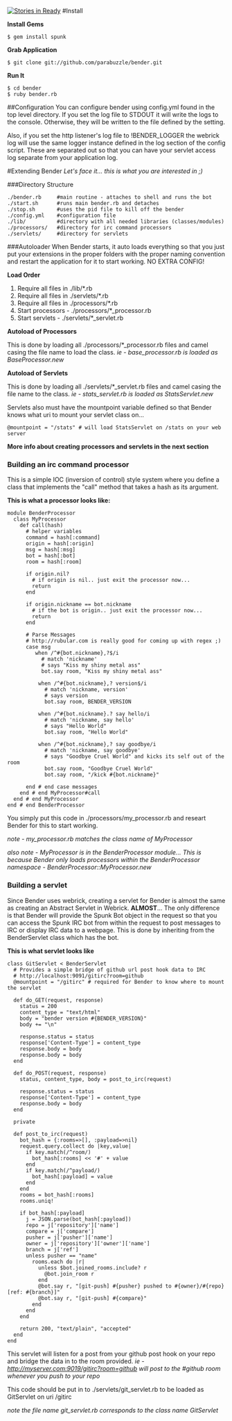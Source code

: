 [![Stories in Ready](https://badge.waffle.io/parabuzzle/bender.png?label=ready&title=Ready)](https://waffle.io/parabuzzle/bender)
#Install

**Install Gems**
```
$ gem install spunk
```

**Grab Application**
```
$ git clone git://github.com/parabuzzle/bender.git
```

**Run It**
```
$ cd bender
$ ruby bender.rb
```


##Configuration
You can configure bender using config.yml found in the top level directory. If you set the log file to STDOUT it will write the logs to the console. Otherwise, they will be written to the file defined by the setting.

Also, if you set the http listener's log file to !BENDER_LOGGER the webrick log will use the same logger instance defined in the log section of the config script. These are separated out so that you can have your servlet access log separate from your application log. 


#Extending Bender
*Let's face it... this is what you are interested in ;)*

###Directory Structure
```
./bender.rb     #main routine - attaches to shell and runs the bot
./start.sh      #runs main bender.rb and detaches
./stop.sh       #uses the pid file to kill off the bender
./config.yml    #configuration file
./lib/          #directory with all needed libraries (classes/modules)
./processors/   #directory for irc command processors
./servlets/     #directory for servlets
```

###Autoloader
When Bender starts, it auto loads everything so that you just put your extensions in the proper folders with the proper naming convention and restart the application for it to start working. NO EXTRA CONFIG!

**Load Order**
 1. Require all files in ./lib/*.rb
 1. Require all files in ./servlets/*.rb
 1. Require all files in ./processors/*.rb
 1. Start processors - ./processors/*_processor.rb
 1. Start servlets - ./servlets/*_servlet.rb

**Autoload of Processors**

This is done by loading all ./processors/*_processor.rb files and camel casing the file name to load the class. *ie - base_processor.rb is loaded as BaseProcessor.new*

**Autoload of Servlets**

This is done by loading all ./servlets/*_servlet.rb files and camel casing the file name to the class. *ie - stats_servlet.rb is loaded as StatsServlet.new*

Servlets also must have the mountpoint variable defined so that Bender knows what uri to mount your servlet class on... 
```
@mountpoint = "/stats" # will load StatsServlet on /stats on your web server
```

**More info about creating processors and servlets in the next section**


### Building an irc command processor
This is a simple IOC (inversion of control) style system where you define a class that implements the "call" method that takes a hash as its argument.

**This is what a processor looks like:**
```
module BenderProcessor
  class MyProcessor
    def call(hash)
      # helper variables
      command = hash[:command]
      origin = hash[:origin]
      msg = hash[:msg]
      bot = hash[:bot]
      room = hash[:room]
      
      if origin.nil?
        # if origin is nil.. just exit the processor now...
        return
      end
      
      if origin.nickname == bot.nickname
        # if the bot is origin.. just exit the processor now...
        return
      end
      
      # Parse Messages
      # http://rubular.com is really good for coming up with regex ;)
      case msg
         when /^#{bot.nickname},?$/i
           # match 'nickname'
           # says "Kiss my shiny metal ass"
           bot.say room, "Kiss my shiny metal ass"
          
          when /^#{bot.nickname},? version$/i
            # match 'nickname, version'
            # says version
            bot.say room, BENDER_VERSION

          when /^#{bot.nickname}.? say hello/i
            # match 'nickname, say hello'
            # says "Hello World"
            bot.say room, "Hello World"

          when /^#{bot.nickname},? say goodbye/i
            # match 'nickname, say goodbye'
            # says "Goodbye Cruel World" and kicks its self out of the room
            bot.say room, "Goodbye Cruel World"
            bot.say room, "/kick #{bot.nickname}"
        
      end # end case messages
    end # end MyProcessor#call
  end # end MyProcessor
end # end BenderProcessor
```
You simply put this code in ./processors/my_processor.rb and researt Bender for this to start working.

*note - my_processor.rb matches the class name of MyProcessor*

*also note - MyProcessor is in the BenderProcessor module... This is because Bender only loads processors within the BenderProcessor namespace - BenderProcessor::MyProcessor.new*


### Building a servlet
Since Bender uses webrick, creating a servlet for Bender is almost the same as creating an Abstract Servlet in Webrick. **ALMOST**... The only difference is that Bender will provide the Spunk Bot object in the request so that you can access the Spunk IRC bot from within the request to post messages to IRC or display IRC data to a webpage. This is done by inheriting from the BenderServlet class which has the bot. 

**This is what servlet looks like**
```
class GitServlet < BenderServlet
  # Provides a simple bridge of github url post hook data to IRC
  # http://localhost:9091/gitirc?room=github
  @mountpoint = "/gitirc" # required for Bender to know where to mount the servlet

  def do_GET(request, response)
    status = 200
    content_type = "text/html"
    body = "bender version #{BENDER_VERSION}"
    body += "\n"

    response.status = status
    response['Content-Type'] = content_type
    response.body = body
    response.body = body
  end

  def do_POST(request, response)
    status, content_type, body = post_to_irc(request)

    response.status = status
    response['Content-Type'] = content_type
    response.body = body
  end

  private

  def post_to_irc(request)
    bot_hash = {:rooms=>[], :payload=>nil}
    request.query.collect do |key,value| 
      if key.match(/^room/)
        bot_hash[:rooms] << '#' + value
      end
      if key.match(/^payload/)
        bot_hash[:payload] = value
      end
    end
    rooms = bot_hash[:rooms]
    rooms.uniq!

    if bot_hash[:payload]
      j = JSON.parse(bot_hash[:payload])
      repo = j['repository']['name']
      compare = j['compare']
      pusher = j['pusher']['name']
      owner = j['repository']['owner']['name']
      branch = j['ref']
      unless pusher == "name"
        rooms.each do |r|
          unless $bot.joined_rooms.include? r
            @bot.join_room r
          end
          @bot.say r, "[git-push] #{pusher} pushed to #{owner}/#{repo} [ref: #{branch}]"
          @bot.say r, "[git-push] #{compare}"
        end
      end
    end

    return 200, "text/plain", "accepted"
  end
end
```
This servlet will listen for a post from your github post hook on your repo and bridge the data in to the room provided. *ie - http://myserver.com:9019/gitirc?room=github will post to the #github room whenever you push to your repo*

This code should be put in to ./servlets/git_servlet.rb to be loaded as GitServlet on uri /gitirc

*note the file name git_servlet.rb corresponds to the class name GitServlet*
